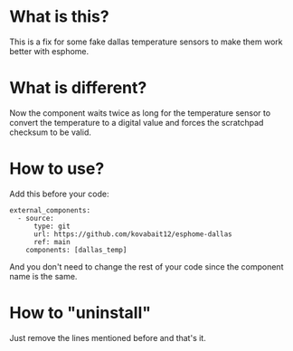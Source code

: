 # What is this?
This is a fix for some fake dallas temperature sensors to make them work better with esphome.

# What is different?
Now the component waits twice as long for the temperature sensor to convert the temperature to a digital value and forces the scratchpad checksum to be valid.

# How to use?
Add this before your code:

    external_components:
      - source:
          type: git
          url: https://github.com/kovabait12/esphome-dallas
          ref: main
        components: [dallas_temp]

And you don't need to change the rest of your code since the component name is the same.

# How to "uninstall"

Just remove the lines mentioned before and that's it.

